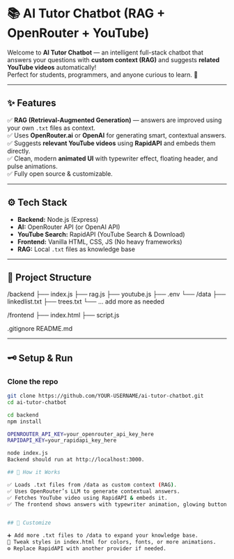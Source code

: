 # 📚 AI Tutor Chatbot (RAG + OpenRouter + YouTube)

Welcome to **AI Tutor Chatbot** — an intelligent full-stack chatbot that answers your questions with **custom context (RAG)** and suggests **related YouTube videos** automatically!  
Perfect for students, programmers, and anyone curious to learn. 🚀

---

## ✨ Features

✅ **RAG (Retrieval-Augmented Generation)** — answers are improved using your own `.txt` files as context.  
✅ Uses **OpenRouter.ai** or **OpenAI** for generating smart, contextual answers.  
✅ Suggests **relevant YouTube videos** using **RapidAPI** and embeds them directly.  
✅ Clean, modern **animated UI** with typewriter effect, floating header, and pulse animations.  
✅ Fully open source & customizable.

---

## ⚙️ Tech Stack

- **Backend:** Node.js (Express)
- **AI:** OpenRouter API (or OpenAI API)
- **YouTube Search:** RapidAPI (YouTube Search & Download)
- **Frontend:** Vanilla HTML, CSS, JS (No heavy frameworks)
- **RAG:** Local `.txt` files as knowledge base

---

## 📂 Project Structure

/backend
├── index.js
├── rag.js
├── youtube.js
├── .env
└── /data
├── linkedlist.txt
├── trees.txt
└── ... add more as needed

/frontend
├── index.html
├── script.js

.gitignore
README.md


---

## 🗝️ Setup & Run

###  Clone the repo

```bash
git clone https://github.com/YOUR-USERNAME/ai-tutor-chatbot.git
cd ai-tutor-chatbot

cd backend
npm install

OPENROUTER_API_KEY=your_openrouter_api_key_here
RAPIDAPI_KEY=your_rapidapi_key_here

node index.js
Backend should run at http://localhost:3000.

## 📝 How it Works

✅ Loads .txt files from /data as custom context (RAG).
✅ Uses OpenRouter’s LLM to generate contextual answers.
✅ Fetches YouTube video using RapidAPI & embeds it.
✅ The frontend shows answers with typewriter animation, glowing buttons, floating title, and smooth transitions


## 📌 Customize

➕ Add more .txt files to /data to expand your knowledge base.
🎨 Tweak styles in index.html for colors, fonts, or more animations.
⚙️ Replace RapidAPI with another provider if needed.



